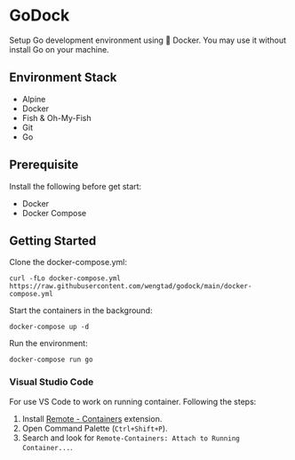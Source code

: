 # GoDock

Setup Go development environment using 🐳 Docker. You may use it without install Go on your machine.

## Environment Stack

- Alpine
- Docker
- Fish & Oh-My-Fish
- Git
- Go

## Prerequisite

Install the following before get start:

- Docker
- Docker Compose

## Getting Started

Clone the docker-compose.yml:

```shell
curl -fLo docker-compose.yml https://raw.githubusercontent.com/wengtad/godock/main/docker-compose.yml
```

Start the containers in the background:

```shell
docker-compose up -d
```

Run the environment:

```shell
docker-compose run go
```

### Visual Studio Code

For use VS Code to work on running container. Following the steps:

1. Install [Remote - Containers](https://marketplace.visualstudio.com/items?itemName=ms-vscode-remote.remote-containers) extension.
2. Open Command Palette (`Ctrl+Shift+P`).
3. Search and look for `Remote-Containers: Attach to Running Container...`.
